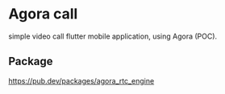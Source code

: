 # Agora call

simple video call flutter mobile application, using Agora (POC).

## Package
https://pub.dev/packages/agora_rtc_engine
